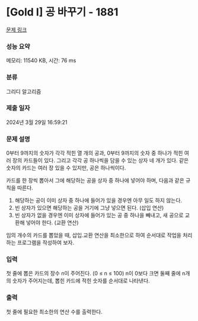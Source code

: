 # [Gold I] 공 바꾸기 - 1881 

[문제 링크](https://www.acmicpc.net/problem/1881) 

### 성능 요약

메모리: 11540 KB, 시간: 76 ms

### 분류

그리디 알고리즘

### 제출 일자

2024년 3월 29일 16:59:21

### 문제 설명

<p>0부터 9까지의 숫자가 각각 적힌 열 개의 공과, 0부터 9까지의 숫자 중 하나가 적힌 여러 장의 카드들이 있다. 그리고 각각 공 하나씩을 담을 수 있는 상자 네 개가 있다. 같은 숫자의 카드는 여러 장 있을 수 있지만, 공은 하나씩이다.</p>

<p>카드를 한 장씩 뽑아서 그에 해당하는 공을 상자 중 하나에 넣어야 하며, 다음과 같은 규칙을 따른다.</p>

<ol>
	<li>해당하는 공이 이미 상자 중 하나에 들어가 있을 경우엔 아무 일도 하지 않는다.</li>
	<li>빈 상자가 있으면 해당하는 공을 거기에 그냥 넣으면 된다. (삽입 연산)</li>
	<li>빈 상자가 없을 경우엔 이미 상자에 들어가 있는 공 중 하나을 빼내고, 새 공으로 교환해 넣어야 한다. (교환 연산)</li>
</ol>

<p>임의 개수의 카드를 뽑았을 때, 삽입․교환 연산을 최소한으로 하여 순서대로 작업을 처리하는 프로그램을 작성하여 보자.</p>

### 입력 

 <p>첫 줄에 뽑은 카드의 장수 n이 주어진다. (0 ≤ n ≤ 100) n이 0보다 크면 둘째 줄에 n개의 숫자가 주어지는데, 뽑힌 카드에 적힌 숫자를 순서대로 나타낸다.</p>

### 출력 

 <p>첫 줄에 필요한 최소한의 연산 수를 출력한다.</p>

